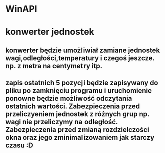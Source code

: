 # WinAPI
# konwerter jednostek
## konwerter będzie umożliwiał zamiane jednostek wagi,odległości,temperatury i czegoś jeszcze.  np. z metra na centymetry itp.
## zapis ostatnich 5 pozycji będzie zapisywany do pliku po zamknięciu programu i uruchomienie ponowne będzie możliwość odczytania ostatnich wartości. Zabezpieczenia przed przeliczyeniem jednostek z różnych grup np. wagi nie przeliczymy na odległość. Zabezpieczenia przed zmianą rozdzielczości okna oraz jego zminimalizowaniem jak starczy czasu :D 
